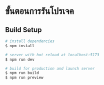 # ขั้นตอนการรันโปรเจค

## Build Setup

```bash
# install dependencies
$ npm install

# server with hot reload at localhost:5173
$ npm run dev

# build for production and launch server
$ npm run build
$ npm run preview
```
